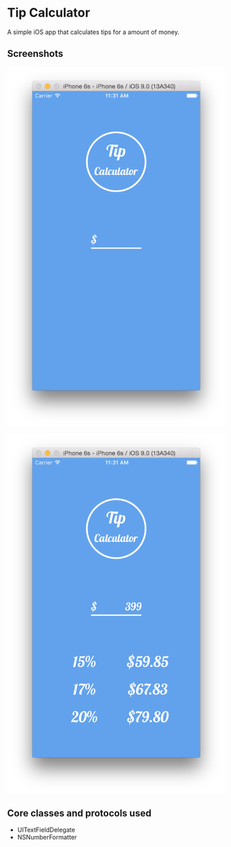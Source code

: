 # Tip Calculator

A simple iOS app that calculates tips for a amount of money.

## Screenshots

![](https://raw.githubusercontent.com/shunfan/Learning-iOS-Development/master/Tip%20Calculator/Screenshots/Screenshot%201.png)

![](https://raw.githubusercontent.com/shunfan/Learning-iOS-Development/master/Tip%20Calculator/Screenshots/Screenshot%202.png)

## Core classes and protocols used

* UITextFieldDelegate
* NSNumberFormatter
